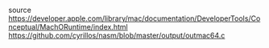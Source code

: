 
source
  https://developer.apple.com/library/mac/documentation/DeveloperTools/Conceptual/MachORuntime/index.html
  https://github.com/cyrillos/nasm/blob/master/output/outmac64.c
